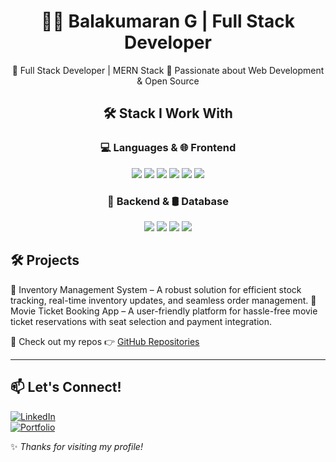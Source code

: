 <h1 align="center">👨‍💻 Balakumaran G | Full Stack Developer</h1>

<p align="center">
🔹 Full Stack Developer | MERN Stack  
🔹 Passionate about Web Development & Open Source  
</p>


## <h2 align="center">🛠️ Stack I Work With</h2>
  
<div align="center">

### 💻 Languages & 🌐 Frontend  
<span>
  <img src="https://img.shields.io/badge/JavaScript-F7DF1E?style=flat&logo=javascript&logoColor=black" />
  <img src="https://img.shields.io/badge/HTML5-E34F26?style=flat&logo=html5&logoColor=white" />
  <img src="https://img.shields.io/badge/CSS3-1572B6?style=flat&logo=css3&logoColor=white" />
  <img src="https://img.shields.io/badge/React-61DAFB?style=flat&logo=react&logoColor=black" />
  <img src="https://img.shields.io/badge/Material--UI-007FFF?style=flat&logo=mui&logoColor=white" />
  <img src="https://img.shields.io/badge/Bootstrap-563D7C?style=flat&logo=bootstrap&logoColor=white" />
</span>  

### 📡 Backend & 🛢️ Database  
<span>
  <img src="https://img.shields.io/badge/Node.js-339933?style=flat&logo=node.js&logoColor=white" />
  <img src="https://img.shields.io/badge/Express.js-000000?style=flat&logo=express&logoColor=white" />
  <img src="https://img.shields.io/badge/MongoDB-47A248?style=flat&logo=mongodb&logoColor=white" />
  <img src="https://img.shields.io/badge/SQL-4479A1?style=flat&logo=postgresql&logoColor=white" />
</span>  

</div>

## 🛠️ Projects
🔹 Inventory Management System – A robust solution for efficient stock tracking, real-time inventory updates, and seamless order management.
🔹 Movie Ticket Booking App – A user-friendly platform for hassle-free movie ticket reservations with seat selection and payment integration. 

📌 Check out my repos 👉 [GitHub Repositories](https://github.com/Balakumaran1109?tab=repositories)  

---

## 📫 Let's Connect!  
[![LinkedIn](https://img.shields.io/badge/LinkedIn-0A66C2?style=flat&logo=linkedin&logoColor=white)](https://www.linkedin.com/in/balakumaran-g-166430330/)  
[![Portfolio](https://img.shields.io/badge/Portfolio-FF5722?style=flat&logo=codeforces&logoColor=white)](https://balakumaran1109.netlify.app/)  

✨ _Thanks for visiting my profile!_ 

